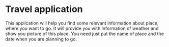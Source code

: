 # Travel application

This application will help you find some relevant information about place, where you want to go.
It will provide you with information of weather and show you picture of this place.
You need just put the name of place and the date when you are planning to go.
